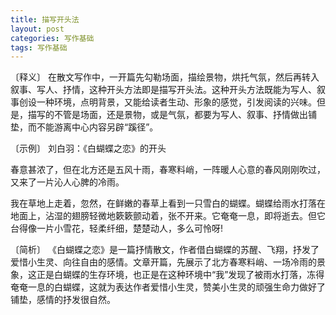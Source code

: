 ```yaml
---
title: 描写开头法
layout: post
categories: 写作基础
tags: 写作基础
---
```


〔释义〕 在散文写作中，一开篇先勾勒场面，描绘景物，烘托气氛，然后再转入叙事、写人、抒情，这种开头方法即是描写开头法。这种开头方法既能为写人、叙事创设一种环境，点明背景，又能给读者生动、形象的感觉，引发阅读的兴味。但是，描写的不管是场面，还是景物，或是气氛，都要为写人、叙事、抒情做出铺垫，而不能游离中心内容另辟“蹊径”。

〔示例〕 刘白羽：《白蝴蝶之恋》的开头

春意甚浓了，但在北方还是五风十雨，春寒料峭，一阵暖人心意的春风刚刚吹过，又来了一片沁人心脾的冷雨。

我在草地上走着，忽然，在鲜嫩的春草上看到一只雪白的蝴蝶。蝴蝶给雨水打落在地面上，沾湿的翅膀轻微地簌簌颤动着，张不开来。它奄奄一息，即将逝去。但它台得像一片小雪花，轻柔纤细，楚楚动人，多么可怜呀!

〔简析〕 《白蝴蝶之恋》是一篇抒情散文，作者借白蝴蝶的苏醒、飞翔，抒发了爱惜小生灵、向往自由的感情。文章开篇，先展示了北方春寒料峭、一场冷雨的景象，这正是白蝴蝶的生存环境，也正是在这种环境中“我”发现了被雨水打落，冻得奄奄一息的白蝴蝶，这就为表达作者爱惜小生灵，赞美小生灵的顽强生命力做好了铺垫，感情的抒发很自然。 